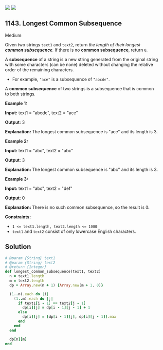 [![](https://img.shields.io/github/stars/LeetCode-in-Ruby/LeetCode-in-Ruby?label=Stars&style=flat-square)](https://github.com/LeetCode-in-Ruby/LeetCode-in-Ruby)
[![](https://img.shields.io/github/forks/LeetCode-in-Ruby/LeetCode-in-Ruby?label=Fork%20me%20on%20GitHub%20&style=flat-square)](https://github.com/LeetCode-in-Ruby/LeetCode-in-Ruby/fork)

## 1143\. Longest Common Subsequence

Medium

Given two strings `text1` and `text2`, return _the length of their longest **common subsequence**._ If there is no **common subsequence**, return `0`.

A **subsequence** of a string is a new string generated from the original string with some characters (can be none) deleted without changing the relative order of the remaining characters.

*   For example, `"ace"` is a subsequence of `"abcde"`.

A **common subsequence** of two strings is a subsequence that is common to both strings.

**Example 1:**

**Input:** text1 = "abcde", text2 = "ace"

**Output:** 3

**Explanation:** The longest common subsequence is "ace" and its length is 3.

**Example 2:**

**Input:** text1 = "abc", text2 = "abc"

**Output:** 3

**Explanation:** The longest common subsequence is "abc" and its length is 3.

**Example 3:**

**Input:** text1 = "abc", text2 = "def"

**Output:** 0

**Explanation:** There is no such common subsequence, so the result is 0.

**Constraints:**

*   `1 <= text1.length, text2.length <= 1000`
*   `text1` and `text2` consist of only lowercase English characters.

## Solution

```ruby
# @param {String} text1
# @param {String} text2
# @return {Integer}
def longest_common_subsequence(text1, text2)
  n = text1.length
  m = text2.length
  dp = Array.new(n + 1) {Array.new(m + 1, 0)}

  (1..n).each do |i|
    (1..m).each do |j|
      if text1[i - 1] == text2[j - 1]
        dp[i][j] = dp[i - 1][j - 1] + 1
      else
        dp[i][j] = [dp[i - 1][j], dp[i][j - 1]].max
      end
    end
  end

  dp[n][m]
end
```